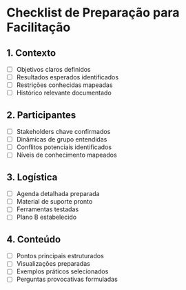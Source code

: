 # Checklist de Preparação para Facilitação

## 1. Contexto
- [ ] Objetivos claros definidos
- [ ] Resultados esperados identificados
- [ ] Restrições conhecidas mapeadas
- [ ] Histórico relevante documentado

## 2. Participantes
- [ ] Stakeholders chave confirmados
- [ ] Dinâmicas de grupo entendidas
- [ ] Conflitos potenciais identificados
- [ ] Níveis de conhecimento mapeados

## 3. Logística
- [ ] Agenda detalhada preparada
- [ ] Material de suporte pronto
- [ ] Ferramentas testadas
- [ ] Plano B estabelecido

## 4. Conteúdo
- [ ] Pontos principais estruturados
- [ ] Visualizações preparadas
- [ ] Exemplos práticos selecionados
- [ ] Perguntas provocativas formuladas